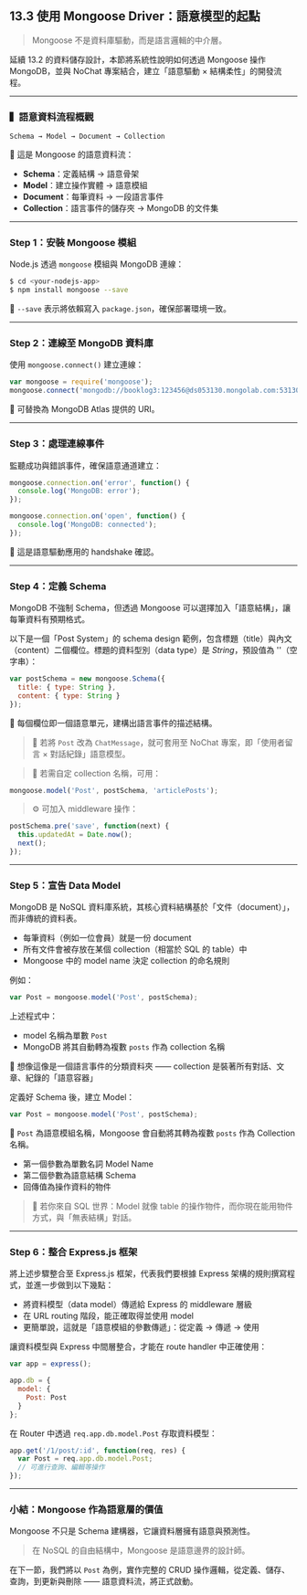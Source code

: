 ## 13.3 使用 Mongoose Driver：語意模型的起點

> Mongoose 不是資料庫驅動，而是語言邏輯的中介層。

延續 13.2 的資料儲存設計，本節將系統性說明如何透過 Mongoose 操作 MongoDB，並與 NoChat 專案結合，建立「語意驅動 × 結構柔性」的開發流程。

---

### ▍語意資料流程概觀

```
Schema → Model → Document → Collection
```

📌 這是 Mongoose 的語意資料流：

* **Schema**：定義結構 → 語意骨架
* **Model**：建立操作實體 → 語意模組
* **Document**：每筆資料 → 一段語言事件
* **Collection**：語言事件的儲存夾 → MongoDB 的文件集

---

### Step 1：安裝 Mongoose 模組

Node.js 透過 `mongoose` 模組與 MongoDB 連線：

```bash
$ cd <your-nodejs-app>
$ npm install mongoose --save
```

📌 `--save` 表示將依賴寫入 `package.json`，確保部署環境一致。

---

### Step 2：連線至 MongoDB 資料庫

使用 `mongoose.connect()` 建立連線：

```js
var mongoose = require('mongoose');
mongoose.connect('mongodb://booklog3:123456@ds053130.mongolab.com:53130/booklog3');
```

📌 可替換為 MongoDB Atlas 提供的 URI。

---

### Step 3：處理連線事件

監聽成功與錯誤事件，確保語意通道建立：

```js
mongoose.connection.on('error', function() {
  console.log('MongoDB: error');
});

mongoose.connection.on('open', function() {
  console.log('MongoDB: connected');
});
```

📌 這是語意驅動應用的 handshake 確認。

---

### Step 4：定義 Schema

MongoDB 不強制 Schema，但透過 Mongoose 可以選擇加入「語意結構」，讓每筆資料有預期格式。

以下是一個「Post System」的 schema design 範例，包含標題（title）與內文（content）二個欄位。標題的資料型別（data type）是 *String*，預設值為 ''（空字串）：

```js
var postSchema = new mongoose.Schema({
  title: { type: String },
  content: { type: String }
});
```

📌 每個欄位即一個語意單元，建構出語言事件的描述結構。

> 🔁 若將 `Post` 改為 `ChatMessage`，就可套用至 NoChat 專案，即「使用者留言 × 對話紀錄」語意模型。

> 🔧 若需自定 collection 名稱，可用：

```js
mongoose.model('Post', postSchema, 'articlePosts');
```

> ⚙️ 可加入 middleware 操作：

```js
postSchema.pre('save', function(next) {
  this.updatedAt = Date.now();
  next();
});
```

---

### Step 5：宣告 Data Model

MongoDB 是 NoSQL 資料庫系統，其核心資料結構基於「文件（document）」，而非傳統的資料表。

* 每筆資料（例如一位會員）就是一份 document
* 所有文件會被存放在某個 collection（相當於 SQL 的 table）中
* Mongoose 中的 model name 決定 collection 的命名規則

例如：

```js
var Post = mongoose.model('Post', postSchema);
```

上述程式中：

* model 名稱為單數 `Post`
* MongoDB 將其自動轉為複數 `posts` 作為 collection 名稱

📌 想像這像是一個語言事件的分類資料夾 —— collection 是裝著所有對話、文章、紀錄的「語意容器」

定義好 Schema 後，建立 Model：

```js
var Post = mongoose.model('Post', postSchema);
```

📌 `Post` 為語意模組名稱，Mongoose 會自動將其轉為複數 `posts` 作為 Collection 名稱。

* 第一個參數為單數名詞 Model Name
* 第二個參數為語意結構 Schema
* 回傳值為操作資料的物件

> 🧠 若你來自 SQL 世界：Model 就像 table 的操作物件，而你現在能用物件方式，與「無表結構」對話。

---

### Step 6：整合 Express.js 框架

將上述步驟整合至 Express.js 框架，代表我們要根據 Express 架構的規則撰寫程式，並進一步做到以下幾點：

* 將資料模型（data model）傳遞給 Express 的 middleware 層級
* 在 URL routing 階段，能正確取得並使用 model
* 更簡單說，這就是「語意模組的參數傳遞」：從定義 → 傳遞 → 使用

讓資料模型與 Express 中間層整合，才能在 route handler 中正確使用：

```js
var app = express();

app.db = {
  model: {
    Post: Post
  }
};
```

在 Router 中透過 `req.app.db.model.Post` 存取資料模型：

```js
app.get('/1/post/:id', function(req, res) {
  var Post = req.app.db.model.Post;
  // 可進行查詢、編輯等操作
});
```

---

### 小結：Mongoose 作為語意層的價值

Mongoose 不只是 Schema 建構器，它讓資料層擁有語意與預測性。

> 在 NoSQL 的自由結構中，Mongoose 是語意邊界的設計師。

在下一節，我們將以 `Post` 為例，實作完整的 CRUD 操作邏輯，從定義、儲存、查詢，到更新與刪除 —— 語意資料流，將正式啟動。
